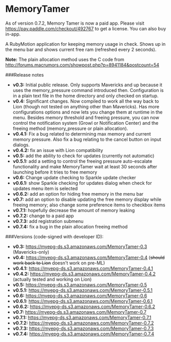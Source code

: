 MemoryTamer
===========

As of version 0.7.2, Memory Tamer is now a paid app.  Please visit <https://pay.paddle.com/checkout/492767> to get a license.  You can also buy in-app.

A RubyMotion application for keeping memory usage in check.  Shows up in the menu bar and shows current free ram (refreshed every 2 seconds).

**Note:** The plain allocation method uses the C code from <http://forums.macrumors.com/showpost.php?p=8941184&postcount=54>

###Release notes
* **v0.3:** Initial public release.  Only supports Mavericks and up because it uses the memory_pressure command introduced then.  Configuration is in a plain text file in the home directory and only checked on startup.
* **v0.4:** Significant changes.  Now compiled to work all the way back to Lion (though not tested on anything other than Mavericks).  Has more configurations options and now lets you change them at runtime in the menu.  Besides memory threshold and freeing pressure, you can now control the notification system (Growl or Notification Center) and the freeing method (memory_pressure or plain allocation).
* **v0.4.1:** Fix a bug related to determining max memory and current memory pressure.  Also fix a bug relating to the cancel button on input dialogs.
* **v0.4.2:** fix an issue with Lion compatibility
* **v0.5:** add the ability to check for updates (currently not automatic)
* **v0.5.1:** add a setting to control the freeing pressure auto-escalate functionality and make MemoryTamer wait at least 30 seconds after launching before it tries to free memory
* **v0.6:** Change update checking to Sparkle update checker
* **v0.6.1:** show Sparkle checking for updates dialog when check for updates menu item is selected
* **v0.6.2:** add an option for hiding free memory in the menu bar
* **v0.7:** add an option to disable updating the free memory display while freeing memory; also change some preference items to checkbox items
* **v0.7.1:** hopefully decrease the amount of memory leaking
* **v0.7.2:** change to a paid app
* **v0.7.3:** add registration submenu
* **v0.7.4:** fix a bug in the plain allocation freeing method

###Versions (code-signed with developer ID):
* **v0.3:** <https://myepg-ds.s3.amazonaws.com/MemoryTamer-0.3> (Mavericks-only)
* **v0.4:** <https://myepg-ds.s3.amazonaws.com/MemoryTamer-0.4> (<del>should work back to Lion</del> doesn't work on pre-ML)
* **v0.4.1:** <https://myepg-ds.s3.amazonaws.com/MemoryTamer-0.4.1>
* **v0.4.2:** <https://myepg-ds.s3.amazonaws.com/MemoryTamer-0.4.2> (actually tested and working on Lion)
* **v0.5:** <https://myepg-ds.s3.amazonaws.com/MemoryTamer-0.5>
* **v0.5.1:** <https://myepg-ds.s3.amazonaws.com/MemoryTamer-0.5.1>
* **v0.6:** <https://myepg-ds.s3.amazonaws.com/MemoryTamer-0.6>
* **v0.6.1:** <https://myepg-ds.s3.amazonaws.com/MemoryTamer-0.6.1>
* **v0.6.2:** <https://myepg-ds.s3.amazonaws.com/MemoryTamer-0.6.2>
* **v0.7:** <https://myepg-ds.s3.amazonaws.com/MemoryTamer-0.7>
* **v0.7.1:** <https://myepg-ds.s3.amazonaws.com/MemoryTamer-0.7.1>
* **v0.7.2:** <https://myepg-ds.s3.amazonaws.com/MemoryTamer-0.7.2>
* **v0.7.3:** <https://myepg-ds.s3.amazonaws.com/MemoryTamer-0.7.3>
* **v0.7.4:** <https://myepg-ds.s3.amazonaws.com/MemoryTamer-0.7.4>
